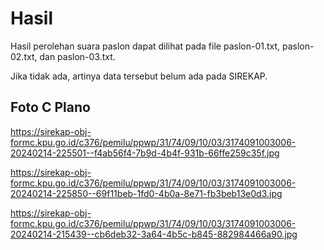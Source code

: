 # Hasil

Hasil perolehan suara paslon dapat dilihat pada file paslon-01.txt, paslon-02.txt, dan paslon-03.txt.

Jika tidak ada, artinya data tersebut belum ada pada SIREKAP.

## Foto C Plano

https://sirekap-obj-formc.kpu.go.id/c376/pemilu/ppwp/31/74/09/10/03/3174091003006-20240214-225501--f4ab56f4-7b9d-4b4f-931b-66ffe259c35f.jpg

https://sirekap-obj-formc.kpu.go.id/c376/pemilu/ppwp/31/74/09/10/03/3174091003006-20240214-225850--69f11beb-1fd0-4b0a-8e71-fb3beb13e0d3.jpg

https://sirekap-obj-formc.kpu.go.id/c376/pemilu/ppwp/31/74/09/10/03/3174091003006-20240214-215439--cb6deb32-3a64-4b5c-b845-882984466a90.jpg
